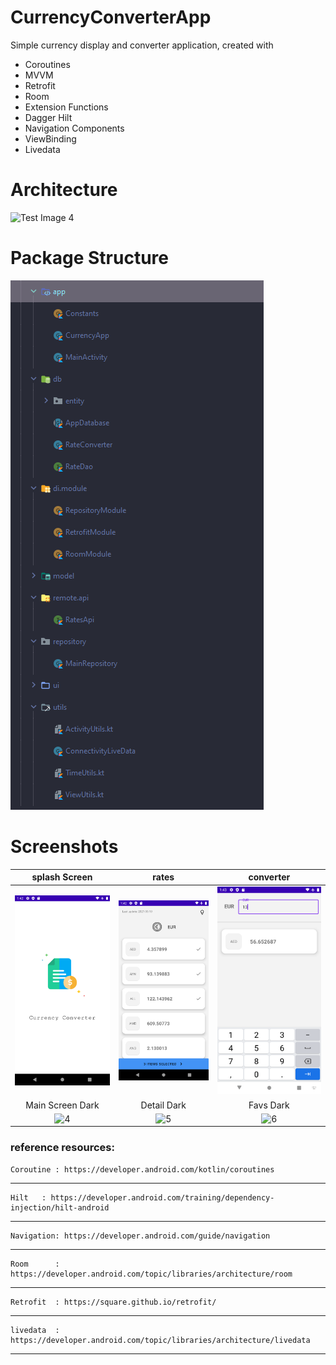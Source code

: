 # CurrencyConverterApp
Simple currency display and converter application, created with

- Coroutines
- MVVM
- Retrofit
- Room
- Extension Functions
- Dagger Hilt
- Navigation Components
- ViewBinding
- Livedata
  

# Architecture

![Test Image 4](https://developer.android.com/topic/libraries/architecture/images/final-architecture.png)



# Package Structure

![Test Image 4](https://github.com/OmarAlyy/CurrencyConverterApp/blob/main/readme-images/project_structure.PNG)



# Screenshots
| splash Screen | rates |  converter |
|:-:|:-:|:-:|
| ![Fist](https://github.com/OmarAlyy/CurrencyConverterApp/blob/main/readme-images/Screenshot_1624102964.png?raw=true) | ![3](https://github.com/OmarAlyy/CurrencyConverterApp/blob/main/readme-images/Screenshot_1624102972.png?raw=true) | ![3](https://github.com/OmarAlyy/CurrencyConverterApp/blob/main/readme-images/Screenshot_1624103006.png?raw=true) |
| Main Screen Dark | Detail Dark |  Favs Dark |
| ![4](screenshots/dark_1.png?raw=true) | ![5](screenshots/dark_2.png?raw=true) | ![6](screenshots/dark_3.png?raw=true) |


    
### reference resources:


    Coroutine : https://developer.android.com/kotlin/coroutines
***

    Hilt   : https://developer.android.com/training/dependency-injection/hilt-android
***
    Navigation: https://developer.android.com/guide/navigation
***
    Room      : https://developer.android.com/topic/libraries/architecture/room
***
    Retrofit  : https://square.github.io/retrofit/
***
    livedata  : https://developer.android.com/topic/libraries/architecture/livedata
***


